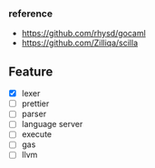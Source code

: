 ### reference
- https://github.com/rhysd/gocaml
- https://github.com/Zilliqa/scilla

## Feature
- [x] lexer
- [ ] prettier
- [ ] parser
- [ ] language server
- [ ] execute
- [ ] gas
- [ ] llvm
